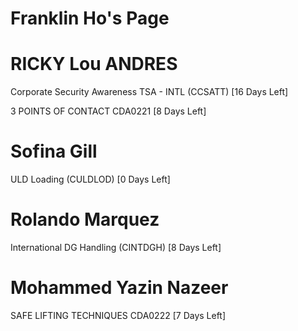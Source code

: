 # Franklin Ho's Page




# RICKY Lou ANDRES


Corporate Security Awareness TSA - INTL (CCSATT) [16 Days Left]

3 POINTS OF CONTACT CDA0221 [8 Days Left]



# Sofina Gill


ULD Loading (CULDLOD) [0 Days Left]



# Rolando Marquez


International DG Handling (CINTDGH) [8 Days Left]



# Mohammed Yazin Nazeer


SAFE LIFTING TECHNIQUES CDA0222 [7 Days Left]



